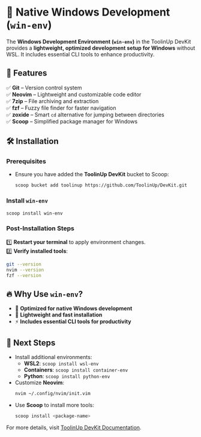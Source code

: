 # 🏁 Native Windows Development (`win-env`)

The **Windows Development Environment (`win-env`)** in the ToolinUp DevKit provides a **lightweight, optimized development setup for Windows** without WSL. It includes essential CLI tools to enhance productivity.

## 🚀 Features
✅ **Git** – Version control system  
✅ **Neovim** – Lightweight and customizable code editor  
✅ **7zip** – File archiving and extraction  
✅ **fzf** – Fuzzy file finder for faster navigation  
✅ **zoxide** – Smart `cd` alternative for jumping between directories  
✅ **Scoop** – Simplified package manager for Windows  

## 🛠 Installation

### **Prerequisites**
- Ensure you have added the **ToolinUp DevKit** bucket to Scoop:
  ```sh
  scoop bucket add toolinup https://github.com/ToolinUp/DevKit.git
  ```

### **Install `win-env`**
```sh
scoop install win-env
```

### **Post-Installation Steps**
1️⃣ **Restart your terminal** to apply environment changes.  
2️⃣ **Verify installed tools**:
   ```sh
   git --version
   nvim --version
   fzf --version
   ```

## 🔥 Why Use `win-env`?
- 🏁 **Optimized for native Windows development**
- 🔄 **Lightweight and fast installation**
- ⚡ **Includes essential CLI tools for productivity**

## 🎯 Next Steps
- Install additional environments:
  - **WSL2**: `scoop install wsl-env`
  - **Containers**: `scoop install container-env`
  - **Python**: `scoop install python-env`
- Customize **Neovim**:
  ```sh
  nvim ~/.config/nvim/init.vim
  ```
- Use **Scoop** to install more tools:
  ```sh
  scoop install <package-name>
  ```

For more details, visit [ToolinUp DevKit Documentation](https://www.toolinup.com).  